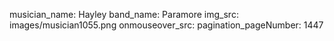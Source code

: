 musician_name: Hayley
band_name: Paramore
img_src: images/musician1055.png
onmouseover_src: 
pagination_pageNumber: 1447